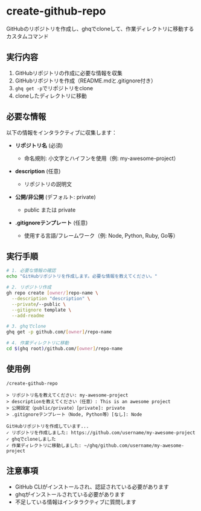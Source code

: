 # create-github-repo

GitHubのリポジトリを作成し、ghqでcloneして、作業ディレクトリに移動するカスタムコマンド

## 実行内容

1. GitHubリポジトリの作成に必要な情報を収集
2. GitHubリポジトリを作成（README.mdと.gitignore付き）
3. `ghq get -p`でリポジトリをclone
4. cloneしたディレクトリに移動

## 必要な情報

以下の情報をインタラクティブに収集します：

- **リポジトリ名** (必須)
  - 命名規則: 小文字とハイフンを使用（例: my-awesome-project）
  
- **description** (任意)
  - リポジトリの説明文
  
- **公開/非公開** (デフォルト: private)
  - public または private
  
- **.gitignoreテンプレート** (任意)
  - 使用する言語/フレームワーク（例: Node, Python, Ruby, Go等）

## 実行手順

```bash
# 1. 必要な情報の確認
echo "GitHubリポジトリを作成します。必要な情報を教えてください。"

# 2. リポジトリ作成
gh repo create [owner/]repo-name \
  --description "description" \
  --private/--public \
  --gitignore template \
  --add-readme

# 3. ghqでclone
ghq get -p github.com/[owner]/repo-name

# 4. 作業ディレクトリに移動
cd $(ghq root)/github.com/[owner]/repo-name
```

## 使用例

```
/create-github-repo

> リポジトリ名を教えてください: my-awesome-project
> descriptionを教えてください（任意）: This is an awesome project
> 公開設定（public/private）[private]: private
> .gitignoreテンプレート（Node, Python等）[なし]: Node

GitHubリポジトリを作成しています...
✓ リポジトリを作成しました: https://github.com/username/my-awesome-project
✓ ghqでcloneしました
✓ 作業ディレクトリに移動しました: ~/ghq/github.com/username/my-awesome-project
```

## 注意事項

- GitHub CLIがインストールされ、認証されている必要があります
- ghqがインストールされている必要があります
- 不足している情報はインタラクティブに質問します